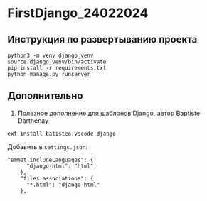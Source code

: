 # FirstDjango_24022024
## Инструкция по развертыванию проекта

```
python3 -m venv django_venv
source django_venv/bin/activate
pip install -r requirements.txt
python manage.py runserver
```

## Дополнительно
1. Полезное дополнение для шаблонов Django, автор Baptiste Darthenay
```
ext install batisteo.vscode-django
```
Добавить в `settings.json`:
```
"emmet.includeLanguages": {
      "django-html": "html",
    },
    "files.associations": {
      "*.html": "django-html"
    },
```
